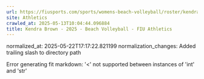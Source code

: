 ```yaml
---
url: https://fiusports.com/sports/womens-beach-volleyball/roster/kendra-brown/11824/
site: Athletics
crawled_at: 2025-05-13T10:04:44.096884
title: Kendra Brown - 2025 - Beach Volleyball - FIU Athletics
---
```

normalized_at: 2025-05-22T17:17:22.821199
normalization_changes: Added trailing slash to directory path

Error generating fit markdown: '<' not supported between instances of 'int' and 'str'